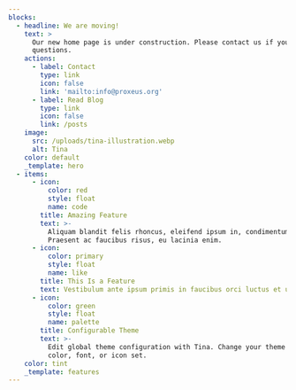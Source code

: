 ```yaml
---
blocks:
  - headline: We are moving!
    text: >
      Our new home page is under construction. Please contact us if you have any
      questions.
    actions:
      - label: Contact
        type: link
        icon: false
        link: 'mailto:info@proxeus.org'
      - label: Read Blog
        type: link
        icon: false
        link: /posts
    image:
      src: /uploads/tina-illustration.webp
      alt: Tina
    color: default
    _template: hero
  - items:
      - icon:
          color: red
          style: float
          name: code
        title: Amazing Feature
        text: >-
          Aliquam blandit felis rhoncus, eleifend ipsum in, condimentum nibh.
          Praesent ac faucibus risus, eu lacinia enim.
      - icon:
          color: primary
          style: float
          name: like
        title: This Is a Feature
        text: Vestibulum ante ipsum primis in faucibus orci luctus et ultrices.
      - icon:
          color: green
          style: float
          name: palette
        title: Configurable Theme
        text: >-
          Edit global theme configuration with Tina. Change your theme's primary
          color, font, or icon set.
    color: tint
    _template: features
---
```


